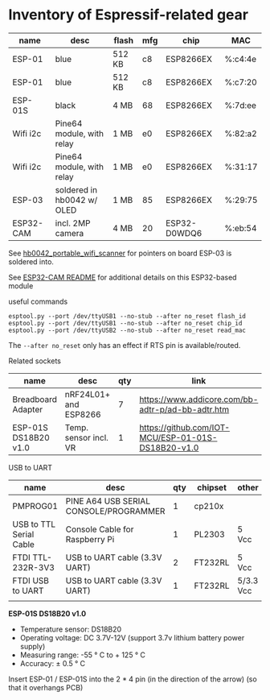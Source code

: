 Inventory of Espressif-related gear
===================================

| name      | desc                       | flash  | mfg | chip         | MAC     |
|-----------|----------------------------|--------|-----|--------------|---------|
| ESP-01    | blue                       | 512 KB | c8  | ESP8266EX    | %:c4:4e |
| ESP-01    | blue                       | 512 KB | c8  | ESP8266EX    | %:c7:20 |
| ESP-01S   | black                      | 4 MB   | 68  | ESP8266EX    | %:7d:ee |
| Wifi i2c  | Pine64 module, with relay  | 1 MB   | e0  | ESP8266EX    | %:82:a2 |
| Wifi i2c  | Pine64 module, with relay  | 1 MB   | e0  | ESP8266EX    | %:31:17 |
| ESP-03    | soldered in hb0042 w/ OLED | 1 MB   | 85  | ESP8266EX    | %:29:75 |
| ESP32-CAM | incl. 2MP camera           | 4 MB   | 20  | ESP32-D0WDQ6 | %:eb:54 |

See [hb0042_portable_wifi_scanner](hb0042_portable_wifi_scanner#readme) for pointers on board ESP-03 is soldered into.

See [ESP32-CAM README](README-ESP32-CAM.md) for additional details on this ESP32-based module

useful commands

```shell
esptool.py --port /dev/ttyUSB1 --no-stub --after no_reset flash_id
esptool.py --port /dev/ttyUSB1 --no-stub --after no_reset chip_id
esptool.py --port /dev/ttyUSB2 --no-stub --after no_reset read_mac
```

The `--after no_reset` only has an effect if RTS pin is available/routed.

Related sockets

| name                 | desc                  | qty | link                                               |
|----------------------|-----------------------|-----|----------------------------------------------------|
| Breadboard Adapter   | nRF24L01+ and ESP8266 | 7   | https://www.addicore.com/bb-adtr-p/ad-bb-adtr.htm  |
| ESP-01S DS18B20 v1.0 | Temp. sensor incl. VR | 1   | https://github.com/IOT-MCU/ESP-01-01S-DS18B20-v1.0 |

USB to UART

| name                    | desc                                   | qty | chipset | other     | link                                                             |
|-------------------------|----------------------------------------|-----|---------|-----------|------------------------------------------------------------------|
| PMPROG01                | PINE A64 USB SERIAL CONSOLE/PROGRAMMER | 1   | cp210x  |           | https://pine64.com/product/pine64-usb-serial-console-programmer/ |
| USB to TTL Serial Cable | Console Cable for Raspberry Pi         | 1   | PL2303  | 5 Vcc     | https://www.adafruit.com/product/954                             |
| FTDI TTL-232R-3V3       | USB to UART cable (3.3V UART)          | 2   | FT232RL | 5 Vcc     | https://ftdichip.com/products/ttl-232r-3v3/                      |
| FTDI USB to UART        | USB to UART cable (3.3V UART)          | 1   | FT232RL | 5/3.3 Vcc | https://www.instructables.com/HackerBox-0043-Falkens-Maze/       |
|                         |                                        |     |         |           |                                                                  |

**ESP-01S DS18B20 v1.0**

-	Temperature sensor: DS18B20
-	Operating voltage: DC 3.7V-12V (support 3.7v lithium battery power supply)
-	Measuring range: -55 ° C to + 125 ° C
-	Accuracy: ± 0.5 ° C

Insert ESP-01 / ESP-01S into the 2 * 4 pin (in the direction of the arrow) (so that it overhangs PCB)

